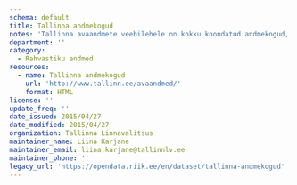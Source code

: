 ```yaml
---
schema: default
title: Tallinna andmekogud
notes: 'Tallinna avaandmete veebilehele on kokku koondatud andmekogud, mis võimaldavad alla laadida avaandmeid XML kujul.'
department: ''
category:
  - Rahvastiku andmed
resources:
  - name: Tallinna andmekogud
    url: 'http://www.tallinn.ee/avaandmed/'
    format: HTML
license: ''
update_freq: ''
date_issued: 2015/04/27
date_modified: 2015/04/27
organization: Tallinna Linnavalitsus
maintainer_name: Liina Karjane
maintainer_email: liina.karjane@tallinnlv.ee
maintainer_phone: ''
legacy_url: 'https://opendata.riik.ee/en/dataset/tallinna-andmekogud'
---
```

